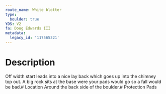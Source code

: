 ```yaml
---
route_name: White blotter
type:
  boulder: true
YDS: V2
fa: Doug Edwards III
metadata:
  legacy_id: '117565321'
---
```

# Description
Off width start leads into a nice lay back which goes up into the chimney top out. A big rock sits at the base were your pads would go so a fall would be bad.# Location
Around the back side of the boulder.# Protection
Pads